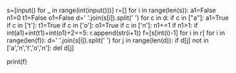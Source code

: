 s=[input() for _ in range(int(input()))]
r=[]
for i in range(len(s)):
    a1=False
    n1=0
    t1=False
    o1=False
    d=' '.join(s[i]).split(' ')
    for c in d:
        if c in ["a"]:
            a1=True
        if c in ['t']:
            t1=True
        if c in ['o']:
            o1=True
        if c in ['n']:
            n1+=1
    if n1>1:
        if int(a1)+int(t1)+int(o1)+2==5:
            r.append(str(i+1))
f=[s[int(i)-1] for i in r]
for i in range(len(f)):
    d=' '.join(s[i]).split(' ')
        for j in range(len(d)):
            if d[j] not in ['a','n','t','o','n']:
                del d[j]
            
print(f)
